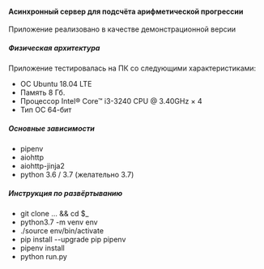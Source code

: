 #### Асинхронный сервер для подсчёта арифметической прогрессии

Приложение реализовано в качестве демонстрационной версии 

##### Физическая архитектура

Приложение тестировалась на ПК со следующими характеристиками:

* ОС Ubuntu 18.04 LTE
* Память 8 Гб.
* Процессор Intel® Core™ i3-3240 CPU @ 3.40GHz × 4
* Тип ОС 64-бит

##### Основные зависимости

* pipenv
* aiohttp
* aiohttp-jinja2
* python 3.6 / 3.7 (желательно 3.7)

##### Инструкция по развёртыванию

* git clone ... && cd $_
* python3.7 -m venv env
* ./source env/bin/activate
* pip install --upgrade pip pipenv
* pipenv install
* python run.py